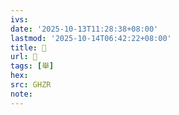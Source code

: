 ```yaml
---
ivs:
date: '2025-10-13T11:28:38+08:00'
lastmod: '2025-10-14T06:42:22+08:00'
title: 󰞁
url: 󰞁
tags: [舉]
hex: 
src: GHZR
note:
---
```

